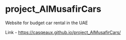 # project_AlMusafirCars

Website for budget car rental in the UAE

Link - https://casqeaux.github.io/project_AlMusafirCars/
